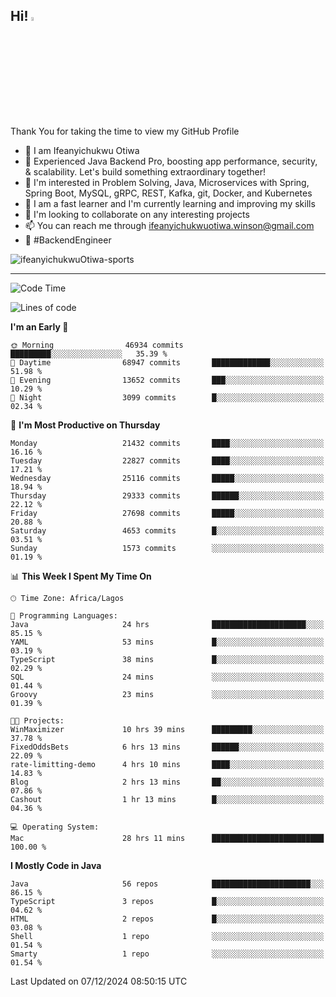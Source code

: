 <!-- BLOG-POST-LIST:START --><!-- BLOG-POST-LIST:END -->

## Hi! <img src="https://media.giphy.com/media/hvRJCLFzcasrR4ia7z/giphy.gif" width="4%"> 

Thank You for taking the time to view my GitHub Profile

- 👋 I am Ifeanyichukwu Otiwa
- 🚀 Experienced Java Backend Pro, boosting app performance, security, & scalability. Let's build something extraordinary together!
- 👀 I'm interested in Problem Solving, Java, Microservices with Spring, Spring Boot, MySQL, gRPC, REST, Kafka, git, Docker, and Kubernetes
- 🌱 I am a fast learner and I'm currently learning and improving my skills
- 💞️ I'm looking to collaborate on any interesting projects
- 📫 You can reach me through ifeanyichukwuotiwa.winson@gmail.com
- 🚀 #BackendEngineer

<p align="left" marginTop="10px"> <img src="https://komarev.com/ghpvc/?username=ifeanyichukwuOtiwa-sports&label=Profile%20views&color=0e75b6&style=for-the-badge" alt="ifeanyichukwuOtiwa-sports" /> </p>

***

<!--START_SECTION:waka-->
![Code Time](http://img.shields.io/badge/Code%20Time-3%2C200%20hrs%2020%20mins-blue)

![Lines of code](https://img.shields.io/badge/From%20Hello%20World%20I%27ve%20Written-33.1%20million%20lines%20of%20code-blue)

**I'm an Early 🐤** 

```text
🌞 Morning                46934 commits       █████████░░░░░░░░░░░░░░░░   35.39 % 
🌆 Daytime                68947 commits       █████████████░░░░░░░░░░░░   51.98 % 
🌃 Evening                13652 commits       ███░░░░░░░░░░░░░░░░░░░░░░   10.29 % 
🌙 Night                  3099 commits        █░░░░░░░░░░░░░░░░░░░░░░░░   02.34 % 
```
📅 **I'm Most Productive on Thursday** 

```text
Monday                   21432 commits       ████░░░░░░░░░░░░░░░░░░░░░   16.16 % 
Tuesday                  22827 commits       ████░░░░░░░░░░░░░░░░░░░░░   17.21 % 
Wednesday                25116 commits       █████░░░░░░░░░░░░░░░░░░░░   18.94 % 
Thursday                 29333 commits       ██████░░░░░░░░░░░░░░░░░░░   22.12 % 
Friday                   27698 commits       █████░░░░░░░░░░░░░░░░░░░░   20.88 % 
Saturday                 4653 commits        █░░░░░░░░░░░░░░░░░░░░░░░░   03.51 % 
Sunday                   1573 commits        ░░░░░░░░░░░░░░░░░░░░░░░░░   01.19 % 
```


📊 **This Week I Spent My Time On** 

```text
🕑︎ Time Zone: Africa/Lagos

💬 Programming Languages: 
Java                     24 hrs              █████████████████████░░░░   85.15 % 
YAML                     53 mins             █░░░░░░░░░░░░░░░░░░░░░░░░   03.19 % 
TypeScript               38 mins             █░░░░░░░░░░░░░░░░░░░░░░░░   02.29 % 
SQL                      24 mins             ░░░░░░░░░░░░░░░░░░░░░░░░░   01.44 % 
Groovy                   23 mins             ░░░░░░░░░░░░░░░░░░░░░░░░░   01.39 % 

🐱‍💻 Projects: 
WinMaximizer             10 hrs 39 mins      █████████░░░░░░░░░░░░░░░░   37.78 % 
FixedOddsBets            6 hrs 13 mins       ██████░░░░░░░░░░░░░░░░░░░   22.09 % 
rate-limitting-demo      4 hrs 10 mins       ████░░░░░░░░░░░░░░░░░░░░░   14.83 % 
Blog                     2 hrs 13 mins       ██░░░░░░░░░░░░░░░░░░░░░░░   07.86 % 
Cashout                  1 hr 13 mins        █░░░░░░░░░░░░░░░░░░░░░░░░   04.36 % 

💻 Operating System: 
Mac                      28 hrs 11 mins      █████████████████████████   100.00 % 
```

**I Mostly Code in Java** 

```text
Java                     56 repos            ██████████████████████░░░   86.15 % 
TypeScript               3 repos             █░░░░░░░░░░░░░░░░░░░░░░░░   04.62 % 
HTML                     2 repos             █░░░░░░░░░░░░░░░░░░░░░░░░   03.08 % 
Shell                    1 repo              ░░░░░░░░░░░░░░░░░░░░░░░░░   01.54 % 
Smarty                   1 repo              ░░░░░░░░░░░░░░░░░░░░░░░░░   01.54 % 
```




 Last Updated on 07/12/2024 08:50:15 UTC
<!--END_SECTION:waka-->

<!--
<p align="center">
![trophy](https://github-profile-trophy.vercel.app/?username=ifeanyichukwuOtiwa-sports&theme=onedark) (https://github.com/ryo-ma/github-profile-trophy)
</p>
-->

<!---
ifeanyi-otiwa/ifeanyi-otiwa is a ✨ special ✨ repository because its `README.md` (this file) appears on your GitHub profile.
You can click the Preview link to take a look at your changes.
--->
